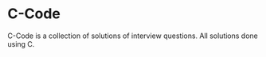 C-Code
=======
C-Code is a collection of solutions of interview questions.
All solutions done using C.

